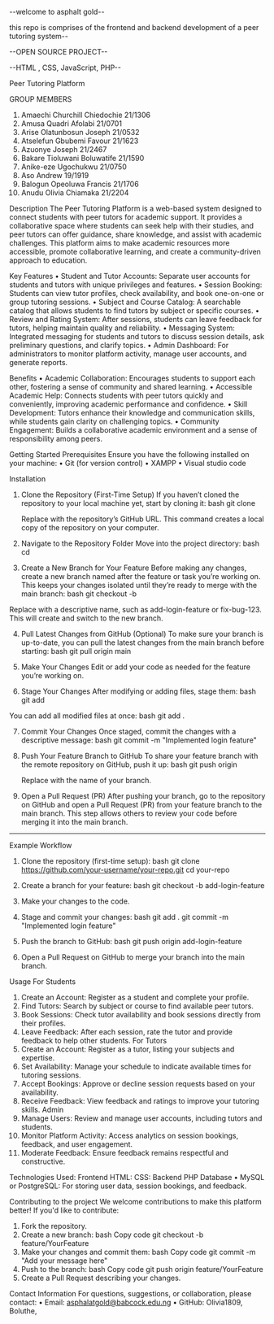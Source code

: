 --welcome to asphalt gold--

this repo is comprises of the frontend and backend development of a peer tutoring system--

--OPEN SOURCE PROJECT--

--HTML , CSS, JavaScript, PHP--

Peer Tutoring Platform

GROUP MEMBERS

1. Amaechi Churchill Chiedochie 21/1306
2. Amusa Quadri Afolabi 21/0701
3. Arise Olatunbosun Joseph 21/0532
4. Atselefun Gbubemi Favour 21/1623
5. Azuonye Joseph 21/2467
6. Bakare Tioluwani Boluwatife 21/1590
7. Anike-eze Ugochukwu 21/0750
8. Aso Andrew 19/1919
9. Balogun Opeoluwa Francis 21/1706
10. Anudu Olivia Chiamaka 21/2204

Description
The Peer Tutoring Platform is a web-based system designed to connect students with peer tutors for academic support. It provides a collaborative space where students can seek help with their studies, and peer tutors can offer guidance, share knowledge, and assist with academic challenges. This platform aims to make academic resources more accessible, promote collaborative learning, and create a community-driven approach to education.

Key Features
• Student and Tutor Accounts: Separate user accounts for students and tutors with unique privileges and features.
• Session Booking: Students can view tutor profiles, check availability, and book one-on-one or group tutoring sessions.
• Subject and Course Catalog: A searchable catalog that allows students to find tutors by subject or specific courses.
• Review and Rating System: After sessions, students can leave feedback for tutors, helping maintain quality and reliability.
• Messaging System: Integrated messaging for students and tutors to discuss session details, ask preliminary questions, and clarify topics.
• Admin Dashboard: For administrators to monitor platform activity, manage user accounts, and generate reports.

Benefits
• Academic Collaboration: Encourages students to support each other, fostering a sense of community and shared learning.
• Accessible Academic Help: Connects students with peer tutors quickly and conveniently, improving academic performance and confidence.
• Skill Development: Tutors enhance their knowledge and communication skills, while students gain clarity on challenging topics.
• Community Engagement: Builds a collaborative academic environment and a sense of responsibility among peers.

Getting Started
Prerequisites
Ensure you have the following installed on your machine:
• Git (for version control)
• XAMPP
• Visual studio code

Installation

1. Clone the Repository (First-Time Setup)
   If you haven’t cloned the repository to your local machine yet, start by cloning it:
   bash
   git clone <repository-url>

   Replace <repository-url> with the repository’s GitHub URL. This command creates a local copy of the repository on your computer.

2. Navigate to the Repository Folder
   Move into the project directory:
   bash
   cd <repository-name>
3. Create a New Branch for Your Feature
   Before making any changes, create a new branch named after the feature or task you’re working on. This keeps your changes isolated until they’re ready to merge with the main branch:
   bash
   git checkout -b <feature-branch-name>

Replace <feature-branch-name> with a descriptive name, such as add-login-feature or fix-bug-123. This will create and switch to the new branch.

4. Pull Latest Changes from GitHub (Optional)
   To make sure your branch is up-to-date, you can pull the latest changes from the main branch before starting:
   bash
   git pull origin main
5. Make Your Changes
   Edit or add your code as needed for the feature you’re working on.

6. Stage Your Changes
   After modifying or adding files, stage them:
   bash
   git add <file-name>

You can add all modified files at once:
bash
git add .

7. Commit Your Changes
   Once staged, commit the changes with a descriptive message:
   bash
   git commit -m "Implemented login feature"

8. Push Your Feature Branch to GitHub
   To share your feature branch with the remote repository on GitHub, push it up:
   bash
   git push origin <feature-branch-name>

   Replace <feature-branch-name> with the name of your branch.

9. Open a Pull Request (PR)
   After pushing your branch, go to the repository on GitHub and open a Pull Request (PR) from your feature branch to the main branch. This step allows others to review your code before merging it into the main branch.

---

Example Workflow

1. Clone the repository (first-time setup):
   bash
   git clone https://github.com/your-username/your-repo.git
   cd your-repo

2. Create a branch for your feature:
   bash
   git checkout -b add-login-feature

3. Make your changes to the code.

4. Stage and commit your changes:
   bash
   git add .
   git commit -m "Implemented login feature"

5. Push the branch to GitHub:
   bash
   git push origin add-login-feature

6. Open a Pull Request on GitHub to merge your branch into the main branch.

Usage
For Students

1. Create an Account: Register as a student and complete your profile.
2. Find Tutors: Search by subject or course to find available peer tutors.
3. Book Sessions: Check tutor availability and book sessions directly from their profiles.
4. Leave Feedback: After each session, rate the tutor and provide feedback to help other students.
   For Tutors
5. Create an Account: Register as a tutor, listing your subjects and expertise.
6. Set Availability: Manage your schedule to indicate available times for tutoring sessions.
7. Accept Bookings: Approve or decline session requests based on your availability.
8. Receive Feedback: View feedback and ratings to improve your tutoring skills.
   Admin
9. Manage Users: Review and manage user accounts, including tutors and students.
10. Monitor Platform Activity: Access analytics on session bookings, feedback, and user engagement.
11. Moderate Feedback: Ensure feedback remains respectful and constructive.

Technologies Used:
Frontend
HTML:
CSS:
Backend
PHP
Database
• MySQL or PostgreSQL: For storing user data, session bookings, and feedback.

Contributing to the project
We welcome contributions to make this platform better! If you'd like to contribute:

1. Fork the repository.
2. Create a new branch:
   bash
   Copy code
   git checkout -b feature/YourFeature
3. Make your changes and commit them:
   bash
   Copy code
   git commit -m "Add your message here"
4. Push to the branch:
   bash
   Copy code
   git push origin feature/YourFeature
5. Create a Pull Request describing your changes.

Contact Information
For questions, suggestions, or collaboration, please contact:
• Email: asphalatgold@babcock.edu.ng
• GitHub: Olivia1809, Boluthe,
